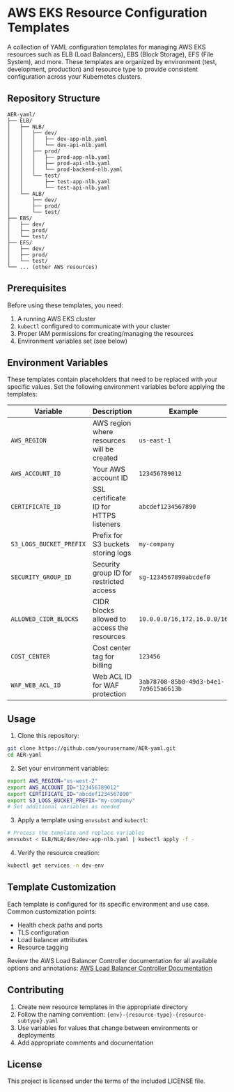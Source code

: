 # AWS EKS Resource Configuration Templates

A collection of YAML configuration templates for managing AWS EKS resources such as ELB (Load Balancers), EBS (Block Storage), EFS (File System), and more. These templates are organized by environment (test, development, production) and resource type to provide consistent configuration across your Kubernetes clusters.

## Repository Structure

```
AER-yaml/
├── ELB/
│   ├── NLB/
│   │   ├── dev/
│   │   │   ├── dev-app-nlb.yaml
│   │   │   └── dev-api-nlb.yaml
│   │   ├── prod/
│   │   │   ├── prod-app-nlb.yaml
│   │   │   ├── prod-api-nlb.yaml
│   │   │   └── prod-backend-nlb.yaml
│   │   └── test/
│   │       ├── test-app-nlb.yaml
│   │       └── test-api-nlb.yaml
│   └── ALB/
│       ├── dev/
│       ├── prod/
│       └── test/
├── EBS/
│   ├── dev/
│   ├── prod/
│   └── test/
├── EFS/
│   ├── dev/
│   ├── prod/
│   └── test/
└── ... (other AWS resources)
```

## Prerequisites

Before using these templates, you need:

1. A running AWS EKS cluster
2. `kubectl` configured to communicate with your cluster
3. Proper IAM permissions for creating/managing the resources
4. Environment variables set (see below)

## Environment Variables

These templates contain placeholders that need to be replaced with your specific values. Set the following environment variables before applying the templates:

| Variable                | Description                                 | Example                                |
| ----------------------- | ------------------------------------------- | -------------------------------------- |
| `AWS_REGION`            | AWS region where resources will be created  | `us-east-1`                            |
| `AWS_ACCOUNT_ID`        | Your AWS account ID                         | `123456789012`                         |
| `CERTIFICATE_ID`        | SSL certificate ID for HTTPS listeners      | `abcdef1234567890`                     |
| `S3_LOGS_BUCKET_PREFIX` | Prefix for S3 buckets storing logs          | `my-company`                           |
| `SECURITY_GROUP_ID`     | Security group ID for restricted access     | `sg-1234567890abcdef0`                 |
| `ALLOWED_CIDR_BLOCKS`   | CIDR blocks allowed to access the resources | `10.0.0.0/16,172.16.0.0/16`            |
| `COST_CENTER`           | Cost center tag for billing                 | `123456`                               |
| `WAF_WEB_ACL_ID`        | Web ACL ID for WAF protection               | `3ab78708-85b0-49d3-b4e1-7a9615a6613b` |

## Usage

1. Clone this repository:

```bash
git clone https://github.com/yourusername/AER-yaml.git
cd AER-yaml
```

2. Set your environment variables:

```bash
export AWS_REGION="us-west-2"
export AWS_ACCOUNT_ID="123456789012"
export CERTIFICATE_ID="abcdef1234567890"
export S3_LOGS_BUCKET_PREFIX="my-company"
# Set additional variables as needed
```

3. Apply a template using `envsubst` and `kubectl`:

```bash
# Process the template and replace variables
envsubst < ELB/NLB/dev/dev-app-nlb.yaml | kubectl apply -f -
```

4. Verify the resource creation:

```bash
kubectl get services -n dev-env
```

## Template Customization

Each template is configured for its specific environment and use case. Common customization points:

- Health check paths and ports
- TLS configuration
- Load balancer attributes
- Resource tagging

Review the AWS Load Balancer Controller documentation for all available options and annotations: [AWS Load Balancer Controller Documentation](https://kubernetes-sigs.github.io/aws-load-balancer-controller/latest/guide/service/annotations/)

## Contributing

1. Create new resource templates in the appropriate directory
2. Follow the naming convention: `{env}-{resource-type}-{resource-subtype}.yaml`
3. Use variables for values that change between environments or deployments
4. Add appropriate comments and documentation

## License

This project is licensed under the terms of the included LICENSE file.
